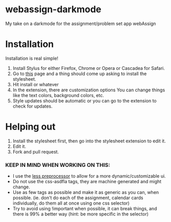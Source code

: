 # webassign-darkmode
My take on a darkmode for the assignment/problem set app webAssign

# Installation
Installation is real simple!
1. Install Stylus for either Firefox, Chrome or Opera or Cascadea for Safari.
2. Go to [this](https://raw.githubusercontent.com/Happyrobot33/webassign-darkmode/master/webassign-darkmode.user.css)  page and a thing should come up asking to install the stylesheet. 
3. Hit install or whatever
4. In the extension, there are customization options You can change things like the text colors, background colors, etc. 
5. Style updates should be automatic or you can go to the extension to check for updates.

# Helping out
1. Install the stylesheet first, then go into the stylesheet extension to edit it. 
2. Edit it.
3. Fork and pull request.

### KEEP IN MIND WHEN WORKING ON THIS:
- I use the [less preprocessor](http://lesscss.org/) to allow for a more dynamic/customizable ui.
- Do not use the css-asdfla tags, they are machine generated and might change.  
- Use as few tags as possible and make it as generic as you can, when possible. (ie. don't do each of the assignment, calendar cards individually, do them all at once using one css selector)  
- Try to avoid using !important when possible, it can break things, and there is 99% a better way (hint: be more specific in the selector)
